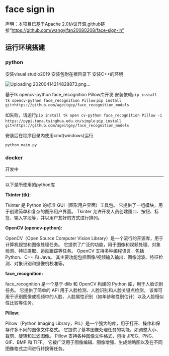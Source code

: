 # face sign in

声明：本项目已基于Apache 2.0协议开源,github链接“https://github.com/wangyifan20080208/face-sign-in”

## 运行环境搭建

### python
安装visual studio2019 安装包附在根目录下
安装C++的环境

![Uploading 20200414214828873.png…]()


基于tk opencv-python face_recognition Pillow库开发
安装依赖`pip install tk opencv-python face_recognition Pillow`
`pip install git+https://github.com/ageitgey/face_recognition_models`

如失败，请运行`pip install tk open
cv-python face_recognition Pillow -i https://pypi.tuna.tsinghua.edu.cn/simple`
`pip install git+https://github.com/ageitgey/face_recognition_models`


安装后在程序目录内使用cmd(windows)运行

`python main.py`

### docker

开发中

***

以下是所使用的python库

**Tkinter (tk):**

Tkinter 是 Python 的标准 GUI（图形用户界面）工具包。
它提供了一组模块，用于创建简单和复杂的图形用户界面。
Tkinter 允许开发人员创建窗口、按钮、标签、输入字段等，并以用户友好的方式进行排列。

**OpenCV (opencv-python):**

OpenCV（Open Source Computer Vision Library）是一个流行的开源库，用于计算机视觉和图像处理任务。
它提供了广泛的功能，用于图像和视频处理、对象检测、特征提取、运动跟踪等任务。
OpenCV 支持多种编程语言，包括 Python、C++ 和 Java。
其主要功能包括图像/视频输入输出、图像滤波、特征检测、对象识别和摄像机校准等。

**face_recognition:**

face_recognition 是一个基于 dlib 和 OpenCV 构建的 Python 库，用于人脸识别任务。
它提供了简单的 API 用于人脸检测、人脸识别和人脸关键点检测。
该库可用于识别图像或视频中的人脸、人脸属性识别（如年龄和性别估计）以及人脸相似性比较等任务。

**Pillow:**

Pillow（Python Imaging Library，PIL）是一个强大的库，用于打开、操作和保存许多不同的图像文件格式。
它提供了基本图像处理任务的功能，如调整大小、裁剪、旋转和过滤图像。
Pillow 支持各种图像文件格式，包括 JPEG、PNG、GIF、BMP 和 TIFF。
它被广泛用于图像编辑、图像增强、生成缩略图以及在不同图像格式之间进行转换等任务。
